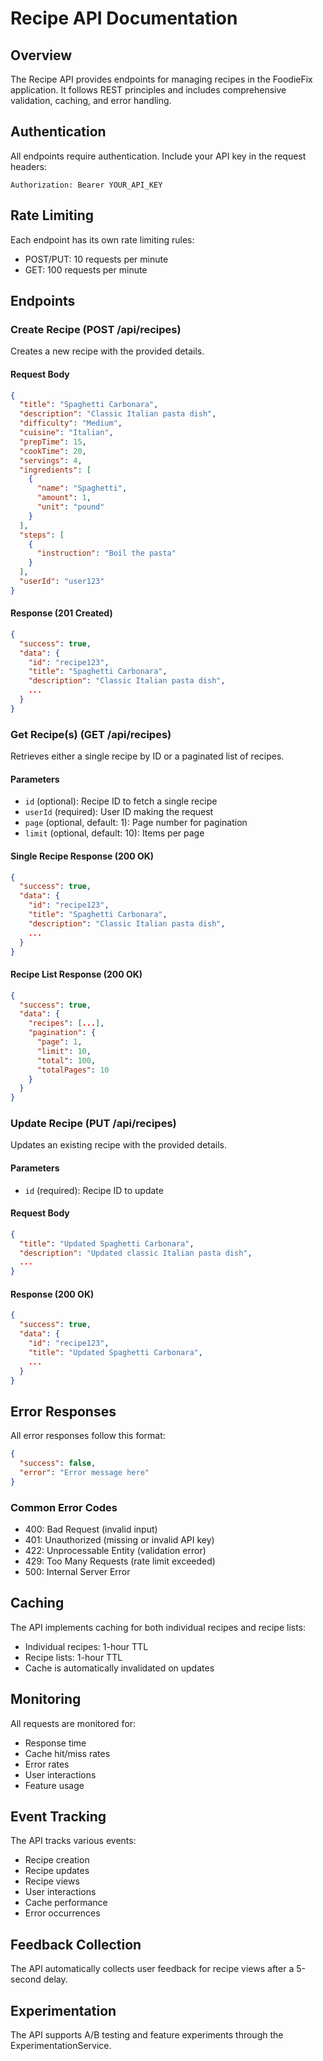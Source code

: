 # Recipe API Documentation

## Overview

The Recipe API provides endpoints for managing recipes in the FoodieFix application. It follows REST principles and includes comprehensive validation, caching, and error handling.

## Authentication

All endpoints require authentication. Include your API key in the request headers:

```
Authorization: Bearer YOUR_API_KEY
```

## Rate Limiting

Each endpoint has its own rate limiting rules:
- POST/PUT: 10 requests per minute
- GET: 100 requests per minute

## Endpoints

### Create Recipe (POST /api/recipes)

Creates a new recipe with the provided details.

#### Request Body

```json
{
  "title": "Spaghetti Carbonara",
  "description": "Classic Italian pasta dish",
  "difficulty": "Medium",
  "cuisine": "Italian",
  "prepTime": 15,
  "cookTime": 20,
  "servings": 4,
  "ingredients": [
    {
      "name": "Spaghetti",
      "amount": 1,
      "unit": "pound"
    }
  ],
  "steps": [
    {
      "instruction": "Boil the pasta"
    }
  ],
  "userId": "user123"
}
```

#### Response (201 Created)

```json
{
  "success": true,
  "data": {
    "id": "recipe123",
    "title": "Spaghetti Carbonara",
    "description": "Classic Italian pasta dish",
    ...
  }
}
```

### Get Recipe(s) (GET /api/recipes)

Retrieves either a single recipe by ID or a paginated list of recipes.

#### Parameters

- `id` (optional): Recipe ID to fetch a single recipe
- `userId` (required): User ID making the request
- `page` (optional, default: 1): Page number for pagination
- `limit` (optional, default: 10): Items per page

#### Single Recipe Response (200 OK)

```json
{
  "success": true,
  "data": {
    "id": "recipe123",
    "title": "Spaghetti Carbonara",
    "description": "Classic Italian pasta dish",
    ...
  }
}
```

#### Recipe List Response (200 OK)

```json
{
  "success": true,
  "data": {
    "recipes": [...],
    "pagination": {
      "page": 1,
      "limit": 10,
      "total": 100,
      "totalPages": 10
    }
  }
}
```

### Update Recipe (PUT /api/recipes)

Updates an existing recipe with the provided details.

#### Parameters

- `id` (required): Recipe ID to update

#### Request Body

```json
{
  "title": "Updated Spaghetti Carbonara",
  "description": "Updated classic Italian pasta dish",
  ...
}
```

#### Response (200 OK)

```json
{
  "success": true,
  "data": {
    "id": "recipe123",
    "title": "Updated Spaghetti Carbonara",
    ...
  }
}
```

## Error Responses

All error responses follow this format:

```json
{
  "success": false,
  "error": "Error message here"
}
```

### Common Error Codes

- 400: Bad Request (invalid input)
- 401: Unauthorized (missing or invalid API key)
- 422: Unprocessable Entity (validation error)
- 429: Too Many Requests (rate limit exceeded)
- 500: Internal Server Error

## Caching

The API implements caching for both individual recipes and recipe lists:
- Individual recipes: 1-hour TTL
- Recipe lists: 1-hour TTL
- Cache is automatically invalidated on updates

## Monitoring

All requests are monitored for:
- Response time
- Cache hit/miss rates
- Error rates
- User interactions
- Feature usage

## Event Tracking

The API tracks various events:
- Recipe creation
- Recipe updates
- Recipe views
- User interactions
- Cache performance
- Error occurrences

## Feedback Collection

The API automatically collects user feedback for recipe views after a 5-second delay.

## Experimentation

The API supports A/B testing and feature experiments through the ExperimentationService.
